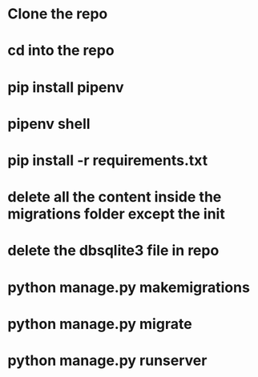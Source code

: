 # Clone the repo
# cd into the repo
# pip install pipenv
# pipenv shell
# pip install -r requirements.txt
# delete all the content inside the migrations folder except the __init__
# delete the dbsqlite3 file in repo
# python manage.py makemigrations
# python manage.py migrate
# python manage.py runserver
